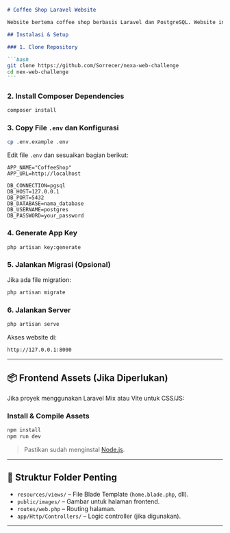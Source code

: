 ````markdown
# Coffee Shop Laravel Website

Website bertema coffee shop berbasis Laravel dan PostgreSQL. Website ini terdiri dari beberapa section seperti specialty coffee, kategori produk, blog, dan lainnya.

## Instalasi & Setup

### 1. Clone Repository

```bash
git clone https://github.com/Sorrecer/nexa-web-challenge
cd nex-web-challenge
```
````

### 2. Install Composer Dependencies

```bash
composer install
```

### 3. Copy File `.env` dan Konfigurasi

```bash
cp .env.example .env
```

Edit file `.env` dan sesuaikan bagian berikut:

```env
APP_NAME="CoffeeShop"
APP_URL=http://localhost

DB_CONNECTION=pgsql
DB_HOST=127.0.0.1
DB_PORT=5432
DB_DATABASE=nama_database
DB_USERNAME=postgres
DB_PASSWORD=your_password
```

### 4. Generate App Key

```bash
php artisan key:generate
```

### 5. Jalankan Migrasi (Opsional)

Jika ada file migration:

```bash
php artisan migrate
```

### 6. Jalankan Server

```bash
php artisan serve
```

Akses website di:

```
http://127.0.0.1:8000
```

---

## 📦 Frontend Assets (Jika Diperlukan)

Jika proyek menggunakan Laravel Mix atau Vite untuk CSS/JS:

### Install & Compile Assets

```bash
npm install
npm run dev
```

> Pastikan sudah menginstal [Node.js](https://nodejs.org/).

---

## 📁 Struktur Folder Penting

-   `resources/views/` – File Blade Template (`home.blade.php`, dll).
-   `public/images/` – Gambar untuk halaman frontend.
-   `routes/web.php` – Routing halaman.
-   `app/Http/Controllers/` – Logic controller (jika digunakan).

---
